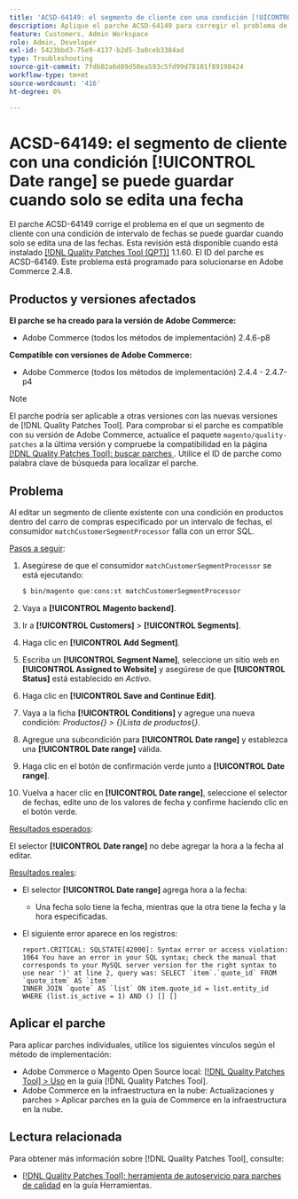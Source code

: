 ```yaml
---
title: 'ACSD-64149: el segmento de cliente con una condición [!UICONTROL Date range] se puede guardar cuando solo se edita una fecha'
description: Aplique el parche ACSD-64149 para corregir el problema de Adobe Commerce en el que el segmento de cliente con una condición **[!UICONTROL Date range]** se puede guardar cuando solo se edita una de las fechas.
feature: Customers, Admin Workspace
role: Admin, Developer
exl-id: 5423bbd3-75e9-4137-b2d5-3a0ceb3384ad
type: Troubleshooting
source-git-commit: 7fdb02a6d89d50ea593c5fd99d78101f89198424
workflow-type: tm+mt
source-wordcount: '416'
ht-degree: 0%

---
```


# ACSD-64149: el segmento de cliente con una condición [!UICONTROL Date range] se puede guardar cuando solo se edita una fecha

El parche ACSD-64149 corrige el problema en el que un segmento de cliente con una condición de intervalo de fechas se puede guardar cuando solo se edita una de las fechas. Esta revisión está disponible cuando está instalado [[!DNL Quality Patches Tool (QPT)]](/help/tools/quality-patches-tool/quality-patches-tool-to-self-serve-quality-patches.md) 1.1.60. El ID del parche es ACSD-64149. Este problema está programado para solucionarse en Adobe Commerce 2.4.8.

## Productos y versiones afectados

**El parche se ha creado para la versión de Adobe Commerce:**

* Adobe Commerce (todos los métodos de implementación) 2.4.6-p8

**Compatible con versiones de Adobe Commerce:**

* Adobe Commerce (todos los métodos de implementación) 2.4.4 - 2.4.7-p4

>[!NOTE]
>
>El parche podría ser aplicable a otras versiones con las nuevas versiones de [!DNL Quality Patches Tool]. Para comprobar si el parche es compatible con su versión de Adobe Commerce, actualice el paquete `magento/quality-patches` a la última versión y compruebe la compatibilidad en la página [[!DNL Quality Patches Tool]: buscar parches &#x200B;](https://experienceleague.adobe.com/tools/commerce-quality-patches/index.html?lang=es). Utilice el ID de parche como palabra clave de búsqueda para localizar el parche.

## Problema

Al editar un segmento de cliente existente con una condición en productos dentro del carro de compras especificado por un intervalo de fechas, el consumidor `matchCustomerSegmentProcessor` falla con un error SQL.

<u>Pasos a seguir</u>:

1. Asegúrese de que el consumidor `matchCustomerSegmentProcessor` se está ejecutando:

   ```bash
   $ bin/magento que:cons:st matchCustomerSegmentProcessor
   ```

1. Vaya a **[!UICONTROL Magento backend]**.
1. Ir a **[!UICONTROL Customers]** > **[!UICONTROL Segments]**.
1. Haga clic en **[!UICONTROL Add Segment]**.
1. Escriba un **[!UICONTROL Segment Name]**, seleccione un sitio web en **[!UICONTROL Assigned to Website]** y asegúrese de que **[!UICONTROL Status]** está establecido en *Activo*.
1. Haga clic en **[!UICONTROL Save and Continue Edit]**.
1. Vaya a la ficha **[!UICONTROL Conditions]** y agregue una nueva condición: *Productos{} > {}Lista de productos*{*}*.
1. Agregue una subcondición para **[!UICONTROL Date range]** y establezca una **[!UICONTROL Date range]** válida.
1. Haga clic en el botón de confirmación verde junto a **[!UICONTROL Date range]**.
1. Vuelva a hacer clic en **[!UICONTROL Date range]**, seleccione el selector de fechas, edite uno de los valores de fecha y confirme haciendo clic en el botón verde.

<u>Resultados esperados</u>:

El selector **[!UICONTROL Date range]** no debe agregar la hora a la fecha al editar.

<u>Resultados reales</u>:

* El selector **[!UICONTROL Date range]** agrega hora a la fecha:
   * Una fecha solo tiene la fecha, mientras que la otra tiene la fecha y la hora especificadas.
* El siguiente error aparece en los registros:

  ```
  report.CRITICAL: SQLSTATE[42000]: Syntax error or access violation: 1064 You have an error in your SQL syntax; check the manual that corresponds to your MySQL server version for the right syntax to use near ')' at line 2, query was: SELECT `item`.`quote_id` FROM `quote_item` AS `item`
  INNER JOIN `quote` AS `list` ON item.quote_id = list.entity_id WHERE (list.is_active = 1) AND () [] []
  ```


## Aplicar el parche

Para aplicar parches individuales, utilice los siguientes vínculos según el método de implementación:

* Adobe Commerce o Magento Open Source local: [[!DNL Quality Patches Tool] > Uso](/help/tools/quality-patches-tool/usage.md) en la guía [!DNL Quality Patches Tool].
* Adobe Commerce en la infraestructura en la nube: Actualizaciones y parches > Aplicar parches en la guía de Commerce en la infraestructura en la nube.

## Lectura relacionada

Para obtener más información sobre [!DNL Quality Patches Tool], consulte:

* [[!DNL Quality Patches Tool]: herramienta de autoservicio para parches de calidad](/help/tools/quality-patches-tool/quality-patches-tool-to-self-serve-quality-patches.md) en la guía Herramientas.
